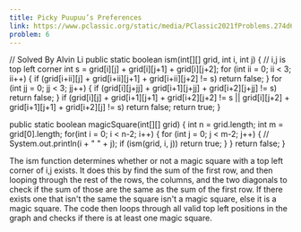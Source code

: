 ```yaml
---
title: Picky Puupuu’s Preferences
link: https://www.pclassic.org/static/media/PClassic2021fProblems.274d68387a300a1c483f.pdf#page=15
problem: 6
---
```

<java>// Solved By Alvin Li
public static boolean ism(int[][] grid, int i, int j) {
    // i,j is top left corner
    int s = grid[i][j] + grid[i][j+1] + grid[i][j+2];
    for (int ii = 0; ii < 3; ii++) {
        if (grid[i+ii][j] + grid[i+ii][j+1] + grid[i+ii][j+2] != s)
            return false;
    }
    for (int jj = 0; jj < 3; jj++) {
        if (grid[i][j+jj] + grid[i+1][j+jj] + grid[i+2][j+jj] != s)
            return false;
    }
    if (grid[i][j] + grid[i+1][j+1] + grid[i+2][j+2] != s ||
        grid[i][j+2] + grid[i+1][j+1] + grid[i+2][j] != s)
            return false;
    return true;
}

public static boolean magicSquare(int[][] grid) {
    int n = grid.length;
    int m = grid[0].length;
    for(int i = 0; i < n-2; i++) {
        for (int j = 0; j < m-2; j++) {
            // System.out.println(i + " " + j);
            if (ism(grid, i, j)) return true;
        }
    }
    return false;
}</java>

The ism function determines whether or not a magic square with a top left corner of i,j exists. It does this by find the sum of the first row, and then looping through the rest of the rows, the columns, and the two diagonals to check if the sum of those are the same as the sum of the first row. If there exists one that isn't the same the square isn't a magic square, else it is a magic square. The code then loops through all valid top left positions in the graph and checks if there is at least one magic square.